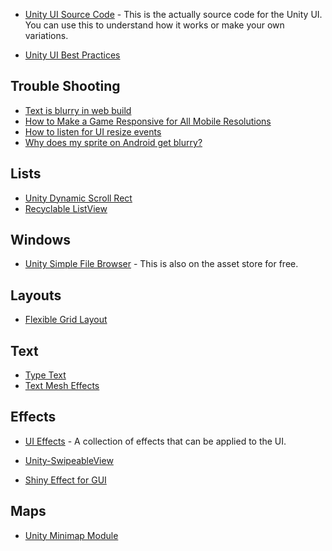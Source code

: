 * [Unity UI Source Code](https://github.com/Pinkuburu/Unity-Technologies-ui) - This is the actually source code for the Unity UI.  You can use this to understand how it works or make your own variations.

* [Unity UI Best Practices](https://github.com/dariarodionova/Unity-UI-best-practices-/blob/master/Unity%20UI%20best%20practices.md)
## Trouble Shooting

* [Text is blurry in web build](https://answers.unity.com/questions/465647/text-is-blurry-in-web-build.html)
* [How to Make a Game Responsive for All Mobile Resolutions](https://stackoverflow.com/questions/46652333/how-to-make-a-game-responsive-for-all-mobile-resolutions)
* [How to listen for UI resize events](https://answers.unity.com/questions/807412/how-to-listen-for-ui-resize-events.html)
* [Why does my sprite on Android get blurry?](https://answers.unity.com/questions/908412/why-does-my-sprite-on-android-device-get-blurry.html)

## Lists

* [Unity Dynamic Scroll Rect](https://github.com/Mukarillo/UnityDynamicScrollRect)
* [Recyclable ListView](https://github.com/tomazsaraiva/addcomponent-unity-recyclable-listview)

## Windows
* [Unity Simple File Browser](https://github.com/yasirkula/UnitySimpleFileBrowser) - This is also on the asset store for free.

## Layouts

* [Flexible Grid Layout](https://forum.unity.com/threads/flexible-grid-layout.296074/)

## Text

* [Type Text](https://github.com/synchrok/TypeText)
* [Text Mesh Effects](https://github.com/KPDwyer/TextMeshEffects)

## Effects

* [UI Effects](https://github.com/mob-sakai/UIEffect) - A collection of effects that can be applied to the UI.

* [Unity-SwipeableView](https://github.com/m4tcha/Unity-SwipeableView)

* [Shiny Effect for GUI](https://github.com/mob-sakai/ShinyEffectForUGUI)


## Maps

* [Unity Minimap Module](https://github.com/zouhunter/unity-minimap-module)

